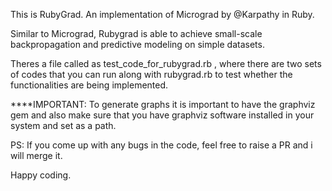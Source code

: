 This is RubyGrad. An implementation of Micrograd by @Karpathy in Ruby.

Similar to Micrograd, Rubygrad is able to achieve small-scale backpropagation and predictive modeling on simple datasets.

Theres a file called as test_code_for_rubygrad.rb , where there are two sets of codes that you can run along with rubygrad.rb to test whether the functionalities are being implemented.

****IMPORTANT: To generate graphs it is important to have the graphviz gem and also make sure that you have graphviz software installed in your system and set as a path.

PS: If you come up with any bugs in the code, feel free to raise a PR and i will merge it.

Happy coding.
